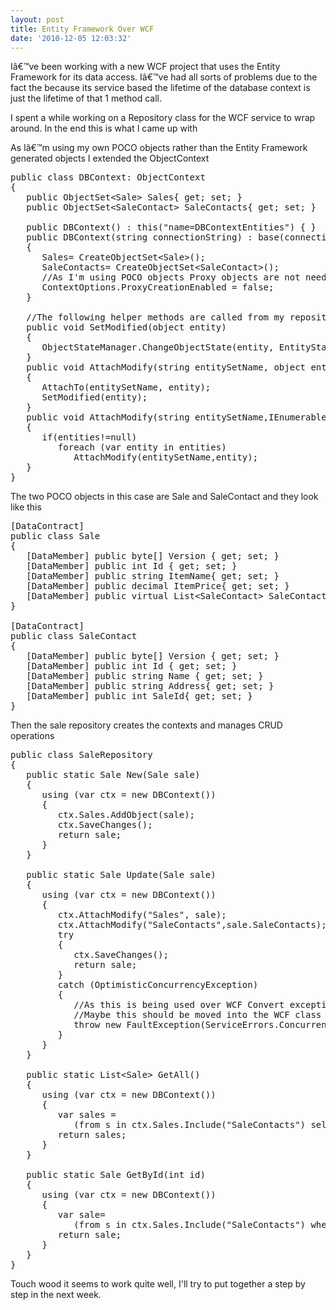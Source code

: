 ```yaml
---
layout: post
title: Entity Framework Over WCF
date: '2010-12-05 12:03:32'
---
```


Iâ€™ve been working with a new WCF project that uses the Entity Framework for its data
access. Iâ€™ve had all sorts of problems due to the fact the because its service based
the lifetime of the database context is just the lifetime of that 1 method call.

I spent a while working on a Repository class for the WCF service to wrap around.
In the end this is what I came up with

As Iâ€™m using my own POCO objects rather than the Entity Framework generated objects
I extended the ObjectContext
<pre class="brush: csharp; toolbar: false;">public class DBContext: ObjectContext
{
   public ObjectSet&lt;Sale&gt; Sales{ get; set; }
   public ObjectSet&lt;SaleContact&gt; SaleContacts{ get; set; } 

   public DBContext() : this("name=DBContextEntities") { }
   public DBContext(string connectionString) : base(connectionString, "DBContextEntities")
   {
      Sales= CreateObjectSet&lt;Sale&gt;();
      SaleContacts= CreateObjectSet&lt;SaleContact&gt;();
      //As I'm using POCO objects Proxy objects are not needed
      ContextOptions.ProxyCreationEnabled = false;
   } 

   //The following helper methods are called from my repositories when re-attaching objects
   public void SetModified(object entity)
   {
      ObjectStateManager.ChangeObjectState(entity, EntityState.Modified);
   }
   public void AttachModify(string entitySetName, object entity)
   {
      AttachTo(entitySetName, entity);
      SetModified(entity);
   }
   public void AttachModify(string entitySetName,IEnumerable&lt;object&gt; entities)
   {
      if(entities!=null)
         foreach (var entity in entities)
            AttachModify(entitySetName,entity);
   }
}</pre>
The two POCO objects in this case are Sale and SaleContact and they look like this
<pre class="brush: csharp; toolbar: false;">[DataContract]
public class Sale
{
   [DataMember] public byte[] Version { get; set; }
   [DataMember] public int Id { get; set; }
   [DataMember] public string ItemName{ get; set; }
   [DataMember] public decimal ItemPrice{ get; set; }
   [DataMember] public virtual List&lt;SaleContact&gt; SaleContacts{ get; set; }
} 

[DataContract]
public class SaleContact
{
   [DataMember] public byte[] Version { get; set; }
   [DataMember] public int Id { get; set; }
   [DataMember] public string Name { get; set; }
   [DataMember] public string Address{ get; set; }
   [DataMember] public int SaleId{ get; set; }
}</pre>
Then the sale repository creates the contexts and manages CRUD operations
<pre class="brush: csharp; toolbar: false;">public class SaleRepository
{
   public static Sale New(Sale sale)
   {
      using (var ctx = new DBContext())
      {
         ctx.Sales.AddObject(sale);
         ctx.SaveChanges();
         return sale;
      }
   } 

   public static Sale Update(Sale sale)
   {
      using (var ctx = new DBContext())
      {
         ctx.AttachModify("Sales", sale);
         ctx.AttachModify("SaleContacts",sale.SaleContacts);
         try
         {
            ctx.SaveChanges();
            return sale;
         }
         catch (OptimisticConcurrencyException)
         {
            //As this is being used over WCF Convert exception to FaultException.
            //Maybe this should be moved into the WCF class
            throw new FaultException(ServiceErrors.ConcurrencyError,new FaultCode(ServiceErrorCodes.ConcurrencyCode));
         }
      }
   } 

   public static List&lt;Sale&gt; GetAll()
   {
      using (var ctx = new DBContext())
      {
         var sales =
            (from s in ctx.Sales.Include("SaleContacts") select s).ToList();
         return sales;
      }
   } 

   public static Sale GetById(int id)
   {
      using (var ctx = new DBContext())
      {
         var sale=
            (from s in ctx.Sales.Include("SaleContacts") where s.Id == id select s).FirstOrDefault();
         return sale;
      }
   }
}</pre>
Touch wood it seems to work quite well, I'll try to put together a step by step in the next week.